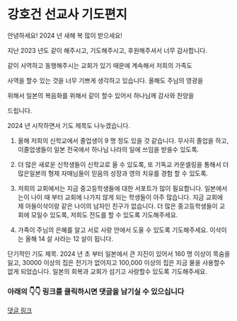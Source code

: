 # 강호건 선교사 기도편지
안녕하세요! 2024 년 새해 복 많이 받으세요!

지난 2023 년도 같이 해주시고, 기도해주시고, 후원해주셔서 너무 감사합니다.

같이 사역하고 동행해주시는 교회가 있기 때문에 계속해서 저희의 가족도

사역을 할수 있는 것을 너무 기쁘게 생각하고 있습니다. 올해도 주님의 영광을

위해서 일본의 복음화를 위해서 같이 할수 있어서 하나님께 감사와 찬양을

드립니다.

 

2024 년 시작하면서 기도 제목도 나누겠습니다.

1. 올해 저희의 신학교에서 졸업생이 9 명 정도 있을 것 같습니다. 무사히 졸업을 하고, 이졸업생들이 일본 전국에서 하나님 나라의 일에 쓰임을 받을수 있도록.

2. 더 많은 새로운 신학생들이 신학교로 올 수 있도록, 또 기독교 카운셀링을 통해서 더 많은일본의 형제 자매님들이 믿음의 성장과 영의 치유를 경험 할 수 있도록.

3. 저희의 교회에서는 지금 중고등학생들에 대한 서포트가 많이 필요합니다. 일본에서는이 나이 때 부터 교회에 나가지 않게 되는 학생들이 아주 많습니다. 지금 교회에 제 아들이삭이랑 같은 나이의 남자인 친구가 없습니다. 더 많은 중고등학생들이 교회에 모일수 있도록, 저희도 전도를 할 수 있도록 기도해주세요.

4. 가족이 주님의 은혜를 알고 서로 사랑 안에서 도울 수 있도록 기도해주세요. 이삭이는 올해 14 살 사라는 12 살이 됩니다.

단기적인 기도 제목.
2024 년 초 부터 일본에서 큰 지진이 있어서 160 명 이상이 목숨을 잃고, 30000 이상의 집은 전기가 없어지고 100,000 이상의 집은 지금 물을 사용할수 없게 되었습니다. 일본의 회복과 교회가 섬기고 사랑할수 있도록 기도해주세요.

### 아래의 👇👇 링크를 클릭하시면 댓글을 남기실 수 있으십니다<br/>
[댓글 링크](https://kimcheestudio.com/feedback/missions)
